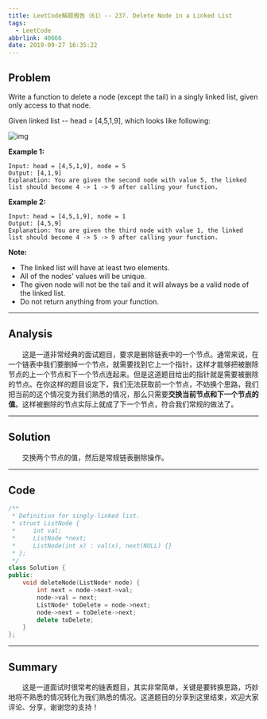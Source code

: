 ```yaml
---
title: LeetCode解题报告（61）-- 237. Delete Node in a Linked List
tags:
  - LeetCode
abbrlink: 40666
date: 2019-09-27 16:35:22
---
```


## Problem

Write a function to delete a node (except the tail) in a singly linked list, given only access to that node.

Given linked list -- head = [4,5,1,9], which looks like following:

![img](https://assets.leetcode.com/uploads/2018/12/28/237_example.png)

<!-- more -->

**Example 1:**

```
Input: head = [4,5,1,9], node = 5
Output: [4,1,9]
Explanation: You are given the second node with value 5, the linked list should become 4 -> 1 -> 9 after calling your function.
```

**Example 2:**

```
Input: head = [4,5,1,9], node = 1
Output: [4,5,9]
Explanation: You are given the third node with value 1, the linked list should become 4 -> 5 -> 9 after calling your function.
```

**Note:**

- The linked list will have at least two elements.
- All of the nodes' values will be unique.
- The given node will not be the tail and it will always be a valid node of the linked list.
- Do not return anything from your function.

------

## Analysis

&emsp;&emsp;这是一道非常经典的面试题目，要求是删除链表中的一个节点。通常来说，在一个链表中我们要删掉一个节点，就需要找到它上一个指针，这样才能够把被删除节点的上一个节点和下一个节点连起来。但是这道题目给出的指针就是需要被删除的节点。在你这样的题目设定下，我们无法获取前一个节点，不妨换个思路，我们把当前的这个情况变为我们熟悉的情况，那么只需要**交换当前节点和下一个节点的值**。这样被删除的节点实际上就成了下一个节点，符合我们常规的做法了。

------

## Solution

&emsp;&emsp;交换两个节点的值，然后是常规链表删除操作。

------

## Code

```c++
/**
 * Definition for singly-linked list.
 * struct ListNode {
 *     int val;
 *     ListNode *next;
 *     ListNode(int x) : val(x), next(NULL) {}
 * };
 */
class Solution {
public:
    void deleteNode(ListNode* node) {
        int next = node->next->val;
        node->val = next;
        ListNode* toDelete = node->next;
        node->next = toDelete->next;
        delete toDelete;
    }
};
```

------

## Summary

&emsp;&emsp;这是一道面试时很常考的链表题目，其实非常简单，关键是要转换思路，巧妙地将不熟悉的情况转化为我们熟悉的情况。这道题目的分享到这里结束，欢迎大家评论、分享，谢谢您的支持！

